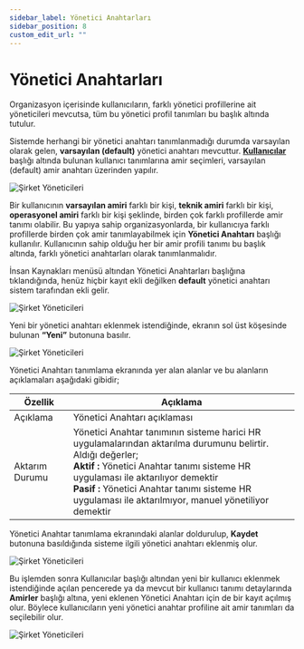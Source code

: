 ```yaml
---
sidebar_label: Yönetici Anahtarları
sidebar_position: 8
custom_edit_url: ""
---
```


# Yönetici Anahtarları

Organizasyon içerisinde kullanıcıların, farklı yönetici profillerine ait yöneticileri mevcutsa, tüm bu yönetici profil tanımları bu başlık altında tutulur.

Sistemde herhangi bir yönetici anahtarı tanımlanmadığı durumda varsayılan olarak gelen, **varsayılan (default)** yönetici anahtarı mevcuttur. **[Kullanıcılar](./users.md)** başlığı altında bulunan kullanıcı tanımlarına amir seçimleri, varsayılan (default) amir anahtarı üzerinden yapılır.

<div style={{textAlign: 'center'}}>

![Şirket Yöneticileri](https://docsbimser.blob.core.windows.net/imagecontainer/auto-upload993bddd6-162c-415e-ae6f-47553f228392)

</div>

Bir kullanıcının **varsayılan amiri** farklı bir kişi, **teknik amiri** farklı bir kişi, **operasyonel amiri** farklı bir kişi şeklinde, birden çok farklı profillerde amir tanımı olabilir. Bu yapıya sahip organizasyonlarda, bir kullanıcıya farklı profillerde birden çok amir tanımlayabilmek için **Yönetici Anahtarı** başlığı kullanılır. Kullanıcının sahip olduğu her bir amir profili tanımı bu başlık altında, farklı yönetici anahtarları olarak tanımlanmalıdır.

İnsan Kaynakları menüsü altından Yönetici Anahtarları başlığına tıklandığında, henüz hiçbir kayıt ekli değilken **default** yönetici anahtarı sistem tarafından ekli gelir.

![Şirket Yöneticileri](https://docsbimser.blob.core.windows.net/imagecontainer/auto-uploadd8188009-9fa6-440d-86fc-57118dcbe047)

Yeni bir yönetici anahtarı eklenmek istendiğinde, ekranın sol üst köşesinde bulunan **“Yeni”** butonuna basılır.

![Şirket Yöneticileri](https://docsbimser.blob.core.windows.net/imagecontainer/auto-upload291dcbfb-d941-42e2-b1c1-ed6a6df0ef67)

Yönetici Anahtarı tanımlama ekranında yer alan alanlar ve bu alanların açıklamaları aşağıdaki gibidir;

| **Özellik** 	| **Açıklama** 	|
|---	|---	|
| Açıklama 	| Yönetici Anahtarı açıklaması 	|
| Aktarım Durumu 	| Yönetici Anahtar tanımının sisteme harici HR uygulamalarından aktarılma durumunu belirtir. Aldığı değerler;<br/>**Aktif :** Yönetici Anahtar tanımı sisteme HR uygulaması ile aktarılıyor demektir<br/>**Pasif :** Yönetici Anahtar tanımı sisteme HR uygulaması ile aktarılmıyor, manuel yönetiliyor demektir 	|

Yönetici Anahtar tanımlama ekranındaki alanlar doldurulup, **Kaydet** butonuna basıldığında sisteme ilgili yönetici anahtarı eklenmiş olur.

<div style={{textAlign: 'center'}}>

![Şirket Yöneticileri](https://docsbimser.blob.core.windows.net/imagecontainer/auto-upload23411d8c-d245-4e1a-83fb-dba45843d53f)

</div>

Bu işlemden sonra Kullanıcılar başlığı altından yeni bir kullanıcı eklenmek istendiğinde açılan pencerede ya da mevcut bir kullanıcı tanımı detaylarında **Amirler** başlığı altına, yeni eklenen Yönetici Anahtarı için de bir kayıt açılmış olur. Böylece kullanıcıların yeni yönetici anahtar profiline ait amir tanımları da seçilebilir olur.

<div style={{textAlign: 'center'}}>

![Şirket Yöneticileri](https://docsbimser.blob.core.windows.net/imagecontainer/auto-upload1fa857c0-04de-4795-b76b-fdde1b5b069f)

</div>